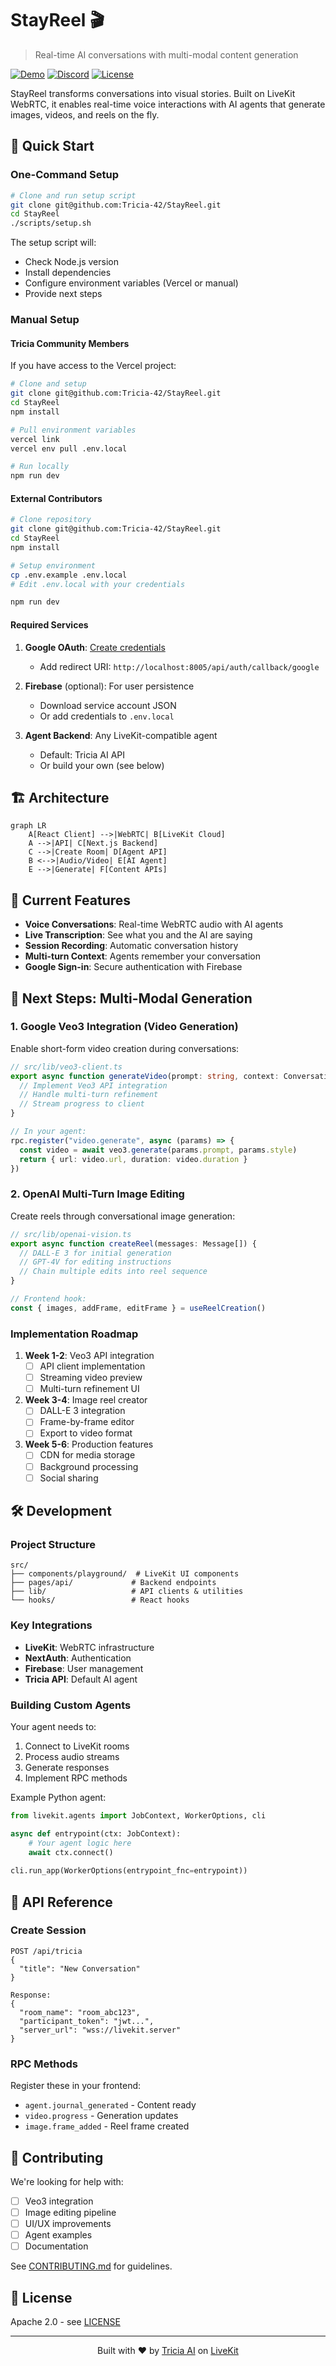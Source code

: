 # StayReel 🎬

> Real-time AI conversations with multi-modal content generation

[![Demo](https://img.shields.io/badge/demo-live-brightgreen)](https://demo.heytricia.ai)
[![Discord](https://img.shields.io/discord/1234567890?color=7289da&label=discord)](https://discord.gg/stayreel)
[![License](https://img.shields.io/badge/license-Apache%202.0-blue)](LICENSE)

StayReel transforms conversations into visual stories. Built on LiveKit WebRTC, it enables real-time voice interactions with AI agents that generate images, videos, and reels on the fly.

## 🚀 Quick Start

### One-Command Setup

```bash
# Clone and run setup script
git clone git@github.com:Tricia-42/StayReel.git
cd StayReel
./scripts/setup.sh
```

The setup script will:
- Check Node.js version
- Install dependencies
- Configure environment variables (Vercel or manual)
- Provide next steps

### Manual Setup

#### Tricia Community Members

If you have access to the Vercel project:

```bash
# Clone and setup
git clone git@github.com:Tricia-42/StayReel.git
cd StayReel
npm install

# Pull environment variables
vercel link
vercel env pull .env.local

# Run locally
npm run dev
```

#### External Contributors

```bash
# Clone repository
git clone git@github.com:Tricia-42/StayReel.git
cd StayReel
npm install

# Setup environment
cp .env.example .env.local
# Edit .env.local with your credentials

npm run dev
```

#### Required Services

1. **Google OAuth**: [Create credentials](https://console.cloud.google.com/apis/credentials)
   - Add redirect URI: `http://localhost:8005/api/auth/callback/google`

2. **Firebase** (optional): For user persistence
   - Download service account JSON
   - Or add credentials to `.env.local`

3. **Agent Backend**: Any LiveKit-compatible agent
   - Default: Tricia AI API
   - Or build your own (see below)

## 🏗️ Architecture

```mermaid
graph LR
    A[React Client] -->|WebRTC| B[LiveKit Cloud]
    A -->|API| C[Next.js Backend]
    C -->|Create Room| D[Agent API]
    B <-->|Audio/Video| E[AI Agent]
    E -->|Generate| F[Content APIs]
```

## 🎯 Current Features

- **Voice Conversations**: Real-time WebRTC audio with AI agents
- **Live Transcription**: See what you and the AI are saying
- **Session Recording**: Automatic conversation history
- **Multi-turn Context**: Agents remember your conversation
- **Google Sign-in**: Secure authentication with Firebase

## 🔮 Next Steps: Multi-Modal Generation

### 1. Google Veo3 Integration (Video Generation)

Enable short-form video creation during conversations:

```typescript
// src/lib/veo3-client.ts
export async function generateVideo(prompt: string, context: ConversationContext) {
  // Implement Veo3 API integration
  // Handle multi-turn refinement
  // Stream progress to client
}

// In your agent:
rpc.register("video.generate", async (params) => {
  const video = await veo3.generate(params.prompt, params.style)
  return { url: video.url, duration: video.duration }
})
```

### 2. OpenAI Multi-Turn Image Editing

Create reels through conversational image generation:

```typescript
// src/lib/openai-vision.ts
export async function createReel(messages: Message[]) {
  // DALL-E 3 for initial generation
  // GPT-4V for editing instructions
  // Chain multiple edits into reel sequence
}

// Frontend hook:
const { images, addFrame, editFrame } = useReelCreation()
```

### Implementation Roadmap

1. **Week 1-2**: Veo3 API integration
   - [ ] API client implementation
   - [ ] Streaming video preview
   - [ ] Multi-turn refinement UI

2. **Week 3-4**: Image reel creator
   - [ ] DALL-E 3 integration
   - [ ] Frame-by-frame editor
   - [ ] Export to video format

3. **Week 5-6**: Production features
   - [ ] CDN for media storage
   - [ ] Background processing
   - [ ] Social sharing

## 🛠️ Development

### Project Structure

```
src/
├── components/playground/  # LiveKit UI components
├── pages/api/             # Backend endpoints
├── lib/                   # API clients & utilities
└── hooks/                 # React hooks
```

### Key Integrations

- **LiveKit**: WebRTC infrastructure
- **NextAuth**: Authentication
- **Firebase**: User management
- **Tricia API**: Default AI agent

### Building Custom Agents

Your agent needs to:

1. Connect to LiveKit rooms
2. Process audio streams
3. Generate responses
4. Implement RPC methods

Example Python agent:

```python
from livekit.agents import JobContext, WorkerOptions, cli

async def entrypoint(ctx: JobContext):
    # Your agent logic here
    await ctx.connect()
    
cli.run_app(WorkerOptions(entrypoint_fnc=entrypoint))
```

## 📝 API Reference

### Create Session

```http
POST /api/tricia
{
  "title": "New Conversation"
}

Response:
{
  "room_name": "room_abc123",
  "participant_token": "jwt...",
  "server_url": "wss://livekit.server"
}
```

### RPC Methods

Register these in your frontend:

- `agent.journal_generated` - Content ready
- `video.progress` - Generation updates
- `image.frame_added` - Reel frame created

## 🤝 Contributing

We're looking for help with:

- [ ] Veo3 integration
- [ ] Image editing pipeline
- [ ] UI/UX improvements
- [ ] Agent examples
- [ ] Documentation

See [CONTRIBUTING.md](CONTRIBUTING.md) for guidelines.

## 📄 License

Apache 2.0 - see [LICENSE](LICENSE)

---

<p align="center">
  Built with ❤️ by <a href="https://heytricia.ai">Tricia AI</a> on <a href="https://livekit.io">LiveKit</a>
</p>


